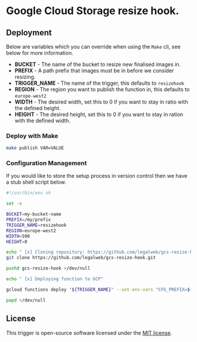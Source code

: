 # Google Cloud Storage resize hook.

## Deployment

Below are variables which you can override when using the `Make` cli, see below for more information.

- **BUCKET** - The name of the bucket to resize new finalised images in.
- **PREFIX** - A path prefix that images must be in before we consider resizing.
- **TRIGGER_NAME** - The name of the trigger, this defaults to `resizehook`
- **REGION** - The region you want to publish the function in, this defaults to `europe-west2`
- **WIDTH** - The desired width, set this to 0 if you want to stay in ratio with the defined height.
- **HEIGHT** - The desired height, set this to 0 if you want to stay in ration with the defined width.

### Deploy with Make

```bash
make publish VAR=VALUE
```

### Configuration Management

If you would like to store the setup process in version control then we have a stub shell script below.

```bash
#!/usr/bin/env sh

set -e

BUCKET=my-bucket-name
PREFIX=/my/prefix
TRIGGER_NAME=resizehook
REGION=europe-west2
WIDTH=500
HEIGHT=0

echo " [x] Cloning repository: https://github.com/legalweb/gcs-resize-hook.git"
git clone https://github.com/legalweb/gcs-resize-hook.git

pushd gcs-resize-hook >/dev/null

echo " [x] Deploying function to GCP"

gcloud functions deploy "${TRIGGER_NAME}" --set-env-vars "CFG_PREFIX=${PREFIX}" --set-env-vars "CFG_WIDTH=${WIDTH}" --set-env-vars "CFG_HEIGHT=${HEIGHT}" --runtime go111 --entry-point Resize --trigger-resource ${BUCKET} --trigger-event google.storage.object.finalize --memory 128MB --retry --region ${REGION}

popd >/dev/null
```

## License

This trigger is open-source software licensed under the [MIT license](https://opensource.org/licenses/MIT).
